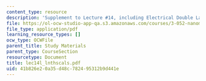 ```yaml
---
content_type: resource
description: 'Supplement to Lecture #14, including Electrical Double Layer scales.'
file: https://ol-ocw-studio-app-qa.s3.amazonaws.com/courses/3-052-nanomechanics-of-materials-and-biomaterials-spring-2007/41b826e20a35d48c782495312b9d441e_lec14l_lnthscals.pdf
file_type: application/pdf
learning_resource_types: []
ocw_type: OCWFile
parent_title: Study Materials
parent_type: CourseSection
resourcetype: Document
title: lec14l_lnthscals.pdf
uid: 41b826e2-0a35-d48c-7824-95312b9d441e
---
```

